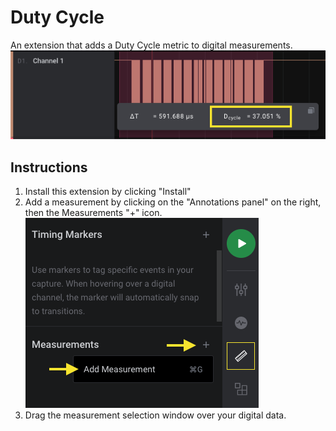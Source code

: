 # Duty Cycle

An extension that adds a Duty Cycle metric to digital measurements.
![Duty Cycle Measurement Example](files/duty_cycle.png)


## Instructions
1. Install this extension by clicking "Install"
2. Add a measurement by clicking on the "Annotations panel" on the right, then the Measurements "+" icon.
![Duty Cycle Measurement Example](files/add_measurement.png)
3. Drag the measurement selection window over your digital data.
